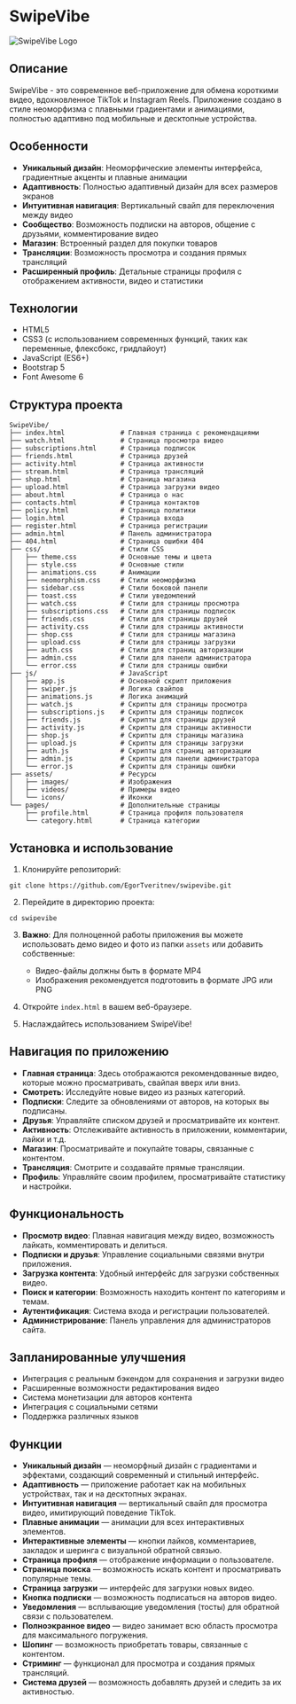 # SwipeVibe

![SwipeVibe Logo](assets/images/logo.png)

## Описание

SwipeVibe - это современное веб-приложение для обмена короткими видео, вдохновленное TikTok и Instagram Reels. Приложение создано в стиле неоморфизма с плавными градиентами и анимациями, полностью адаптивно под мобильные и десктопные устройства.

## Особенности

- **Уникальный дизайн**: Неоморфические элементы интерфейса, градиентные акценты и плавные анимации
- **Адаптивность**: Полностью адаптивный дизайн для всех размеров экранов
- **Интуитивная навигация**: Вертикальный свайп для переключения между видео
- **Сообщество**: Возможность подписки на авторов, общение с друзьями, комментирование видео
- **Магазин**: Встроенный раздел для покупки товаров
- **Трансляции**: Возможность просмотра и создания прямых трансляций
- **Расширенный профиль**: Детальные страницы профиля с отображением активности, видео и статистики

## Технологии

- HTML5
- CSS3 (с использованием современных функций, таких как переменные, флексбокс, гридлайоут)
- JavaScript (ES6+)
- Bootstrap 5
- Font Awesome 6

## Структура проекта

```
SwipeVibe/
├── index.html              # Главная страница с рекомендациями
├── watch.html              # Страница просмотра видео
├── subscriptions.html      # Страница подписок
├── friends.html            # Страница друзей
├── activity.html           # Страница активности
├── stream.html             # Страница трансляций
├── shop.html               # Страница магазина
├── upload.html             # Страница загрузки видео
├── about.html              # Страница о нас
├── contacts.html           # Страница контактов
├── policy.html             # Страница политики
├── login.html              # Страница входа
├── register.html           # Страница регистрации
├── admin.html              # Панель администратора
├── 404.html                # Страница ошибки 404
├── css/                    # Стили CSS
│   ├── theme.css           # Основные темы и цвета
│   ├── style.css           # Основные стили
│   ├── animations.css      # Анимации
│   ├── neomorphism.css     # Стили неоморфизма
│   ├── sidebar.css         # Стили боковой панели
│   ├── toast.css           # Стили уведомлений
│   ├── watch.css           # Стили для страницы просмотра
│   ├── subscriptions.css   # Стили для страницы подписок
│   ├── friends.css         # Стили для страницы друзей
│   ├── activity.css        # Стили для страницы активности
│   ├── shop.css            # Стили для страницы магазина
│   ├── upload.css          # Стили для страницы загрузки
│   ├── auth.css            # Стили для страниц авторизации
│   ├── admin.css           # Стили для панели администратора
│   └── error.css           # Стили для страницы ошибки
├── js/                     # JavaScript
│   ├── app.js              # Основной скрипт приложения
│   ├── swiper.js           # Логика свайпов
│   ├── animations.js       # Логика анимаций
│   ├── watch.js            # Скрипты для страницы просмотра
│   ├── subscriptions.js    # Скрипты для страницы подписок
│   ├── friends.js          # Скрипты для страницы друзей
│   ├── activity.js         # Скрипты для страницы активности
│   ├── shop.js             # Скрипты для страницы магазина
│   ├── upload.js           # Скрипты для страницы загрузки
│   ├── auth.js             # Скрипты для страниц авторизации
│   ├── admin.js            # Скрипты для панели администратора
│   └── error.js            # Скрипты для страницы ошибки
├── assets/                 # Ресурсы
│   ├── images/             # Изображения
│   ├── videos/             # Примеры видео
│   └── icons/              # Иконки
└── pages/                  # Дополнительные страницы
    ├── profile.html        # Страница профиля пользователя
    └── category.html       # Страница категории
```

## Установка и использование

1. Клонируйте репозиторий:
```
git clone https://github.com/EgorTveritnev/swipevibe.git
```

2. Перейдите в директорию проекта:
```
cd swipevibe
```

3. **Важно**: Для полноценной работы приложения вы можете использовать демо видео и фото из папки `assets` или добавить собственные:
   - Видео-файлы должны быть в формате MP4
   - Изображения рекомендуется подготовить в формате JPG или PNG

4. Откройте `index.html` в вашем веб-браузере.

5. Наслаждайтесь использованием SwipeVibe!

## Навигация по приложению

- **Главная страница**: Здесь отображаются рекомендованные видео, которые можно просматривать, свайпая вверх или вниз.
- **Смотреть**: Исследуйте новые видео из разных категорий.
- **Подписки**: Следите за обновлениями от авторов, на которых вы подписаны.
- **Друзья**: Управляйте списком друзей и просматривайте их контент.
- **Активность**: Отслеживайте активность в приложении, комментарии, лайки и т.д.
- **Магазин**: Просматривайте и покупайте товары, связанные с контентом.
- **Трансляция**: Смотрите и создавайте прямые трансляции.
- **Профиль**: Управляйте своим профилем, просматривайте статистику и настройки.

## Функциональность

- **Просмотр видео**: Плавная навигация между видео, возможность лайкать, комментировать и делиться.
- **Подписки и друзья**: Управление социальными связями внутри приложения.
- **Загрузка контента**: Удобный интерфейс для загрузки собственных видео.
- **Поиск и категории**: Возможность находить контент по категориям и темам.
- **Аутентификация**: Система входа и регистрации пользователей.
- **Администрирование**: Панель управления для администраторов сайта.

## Запланированные улучшения

- Интеграция с реальным бэкендом для сохранения и загрузки видео
- Расширенные возможности редактирования видео
- Система монетизации для авторов контента
- Интеграция с социальными сетями
- Поддержка различных языков

## Функции

- **Уникальный дизайн** — неоморфный дизайн с градиентами и эффектами, создающий современный и стильный интерфейс.
- **Адаптивность** — приложение работает как на мобильных устройствах, так и на десктопных экранах.
- **Интуитивная навигация** — вертикальный свайп для просмотра видео, имитирующий поведение TikTok.
- **Плавные анимации** — анимации для всех интерактивных элементов.
- **Интерактивные элементы** — кнопки лайков, комментариев, закладок и шеринга с визуальной обратной связью.
- **Страница профиля** — отображение информации о пользователе.
- **Страница поиска** — возможность искать контент и просматривать популярные темы.
- **Страница загрузки** — интерфейс для загрузки новых видео.
- **Кнопка подписки** — возможность подписаться на авторов видео.
- **Уведомления** — всплывающие уведомления (тосты) для обратной связи с пользователем.
- **Полноэкранное видео** — видео занимает всю область просмотра для максимального погружения.
- **Шопинг** — возможность приобретать товары, связанные с контентом.
- **Стриминг** — функционал для просмотра и создания прямых трансляций.
- **Система друзей** — возможность добавлять друзей и следить за их активностью. 